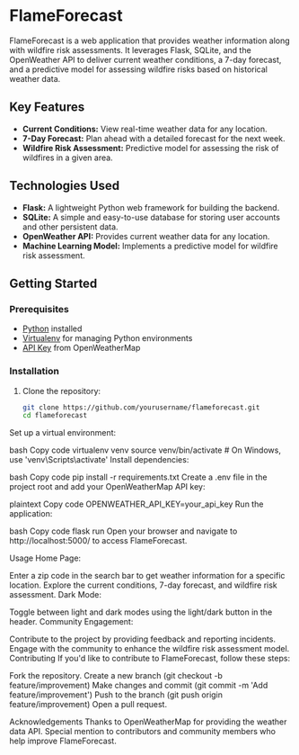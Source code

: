 # FlameForecast

FlameForecast is a web application that provides weather information along with wildfire risk assessments. It leverages Flask, SQLite, and the OpenWeather API to deliver current weather conditions, a 7-day forecast, and a predictive model for assessing wildfire risks based on historical weather data.

## Key Features

- **Current Conditions:** View real-time weather data for any location.
- **7-Day Forecast:** Plan ahead with a detailed forecast for the next week.
- **Wildfire Risk Assessment:** Predictive model for assessing the risk of wildfires in a given area.

## Technologies Used

- **Flask:** A lightweight Python web framework for building the backend.
- **SQLite:** A simple and easy-to-use database for storing user accounts and other persistent data.
- **OpenWeather API:** Provides current weather data for any location.
- **Machine Learning Model:** Implements a predictive model for wildfire risk assessment.

## Getting Started

### Prerequisites

- [Python](https://www.python.org/) installed
- [Virtualenv](https://pypi.org/project/virtualenv/) for managing Python environments
- [API Key](https://openweathermap.org/appid) from OpenWeatherMap

### Installation

1. Clone the repository:

   ```bash
   git clone https://github.com/yourusername/flameforecast.git
   cd flameforecast
Set up a virtual environment:

bash
Copy code
virtualenv venv
source venv/bin/activate  # On Windows, use 'venv\Scripts\activate'
Install dependencies:

bash
Copy code
pip install -r requirements.txt
Create a .env file in the project root and add your OpenWeatherMap API key:

plaintext
Copy code
OPENWEATHER_API_KEY=your_api_key
Run the application:

bash
Copy code
flask run
Open your browser and navigate to http://localhost:5000/ to access FlameForecast.

Usage
Home Page:

Enter a zip code in the search bar to get weather information for a specific location.
Explore the current conditions, 7-day forecast, and wildfire risk assessment.
Dark Mode:

Toggle between light and dark modes using the light/dark button in the header.
Community Engagement:

Contribute to the project by providing feedback and reporting incidents.
Engage with the community to enhance the wildfire risk assessment model.
Contributing
If you'd like to contribute to FlameForecast, follow these steps:

Fork the repository.
Create a new branch (git checkout -b feature/improvement)
Make changes and commit (git commit -m 'Add feature/improvement')
Push to the branch (git push origin feature/improvement)
Open a pull request.

Acknowledgements
Thanks to OpenWeatherMap for providing the weather data API.
Special mention to contributors and community members who help improve FlameForecast.

